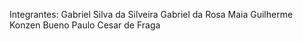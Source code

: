 Integrantes:
Gabriel Silva da Silveira 
Gabriel da Rosa Maia
Guilherme Konzen Bueno
Paulo Cesar de Fraga 
